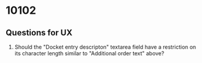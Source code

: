 # 10102

## Questions for UX

1. Should the "Docket entry descripton" textarea field have a restriction on its
character length similar to "Additional order text" above?

